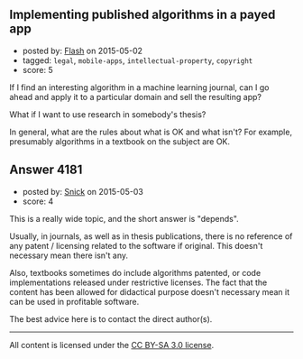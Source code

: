 ## Implementing published algorithms in a payed app

- posted by: [Flash](https://stackexchange.com/users/354233/flash) on 2015-05-02
- tagged: `legal`, `mobile-apps`, `intellectual-property`, `copyright`
- score: 5

<p>If I find an interesting algorithm in a machine learning journal, can I go ahead and apply it to a particular domain and sell the resulting app?</p>

<p>What if I want to use research in somebody's thesis?</p>

<p>In general, what are the rules about what is OK and what isn't? For example, presumably algorithms in a textbook on the subject are OK.</p>



## Answer 4181

- posted by: [Snick](https://stackexchange.com/users/933131/snick) on 2015-05-03
- score: 4

<p>This is a really wide topic, and the short answer is "depends".</p>

<p>Usually, in journals, as well as in thesis publications, there is no reference of any patent / licensing related to the software if original. 
This doesn't necessary mean there isn't any. </p>

<p>Also, textbooks sometimes do include algorithms patented, or code implementations released under restrictive licenses.
The fact that the content has been allowed for didactical purpose doesn't necessary mean it can be used in profitable software.</p>

<p>The best advice here is to contact the direct author(s).</p>




---

All content is licensed under the [CC BY-SA 3.0 license](https://creativecommons.org/licenses/by-sa/3.0/).
